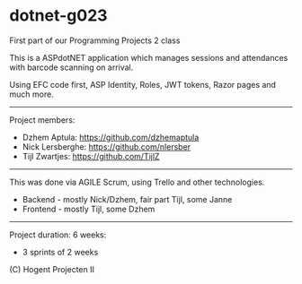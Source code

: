 # dotnet-g023

First part of our Programming Projects 2 class

This is a ASPdotNET application which manages sessions and attendances with barcode scanning on arrival.

Using EFC code first, ASP Identity, Roles, JWT tokens, Razor pages and much more.

---

Project members:

- Dzhem Aptula: https://github.com/dzhemaptula
- Nick Lersberghe: https://github.com/nlersber
- Tijl Zwartjes: https://github.com/TijlZ

---

This was done via AGILE Scrum, using Trello and other technologies.

- Backend - mostly Nick/Dzhem, fair part Tijl, some Janne
- Frontend - mostly Tijl, some Dzhem

---

Project duration:
6 weeks:

- 3 sprints of 2 weeks

(C) Hogent Projecten II
